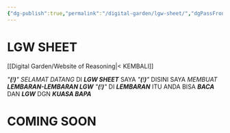 ```yaml
---
{"dg-publish":true,"permalink":"/digital-garden/lgw-sheet/","dgPassFrontmatter":true}
---
```



# LGW SHEET

[[Digital Garden/Website of Reasoning\|< KEMBALI]]

*"**(**!**)**"*    *SELAMAT DATANG* DI ***LGW SHEET*** SAYA
*"**(**!**)**"*    DISINI SAYA *MEMBUAT* ***LEMBARAN-LEMBARAN LGW***
*"**(**!**)**"*    DI ***LEMBARAN*** ITU ANDA BISA ***BACA*** DAN ***LGW*** DGN ***KUASA BAPA***

# COMING SOON